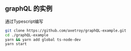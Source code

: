 ## graphQL 的实例


通过Typescript编写

```bash
git clone https://github.com/axetroy/graphQL-example.git
cd ./graphQL-example
yarn && yarn add global ts-node-dev
yarn start
```